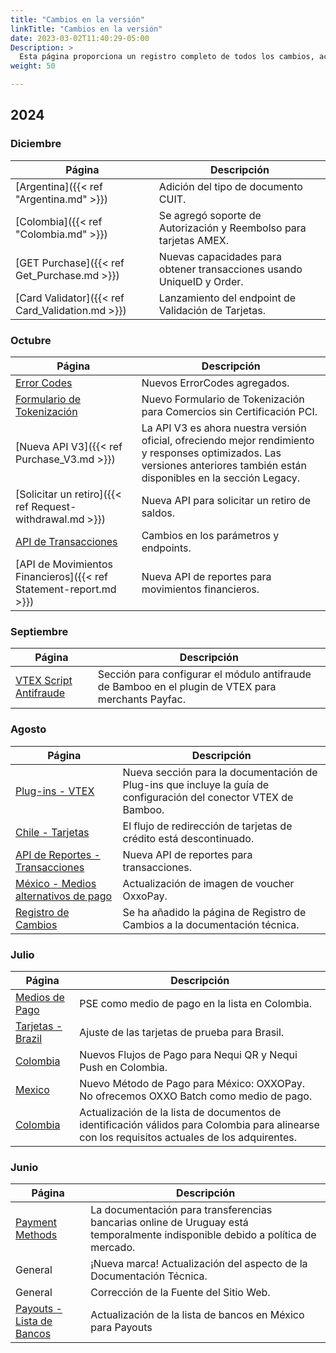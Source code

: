 ```yaml
---
title: "Cambios en la versión"
linkTitle: "Cambios en la versión"
date: 2023-03-02T11:40:29-05:00
Description: >
  Esta página proporciona un registro completo de todos los cambios, actualizaciones y mejoras realizadas en la documentación técnica. Mantenemos este registro para mantener informada a nuestra comunidad de desarrolladores sobre la evolución de Bamboo.
weight: 50

---
```




## 2024

### Diciembre
| Página | Descripción |
|---|---|
| [Argentina]({{< ref "Argentina.md" >}}) | Adición del tipo de documento CUIT. |
| [Colombia]({{< ref "Colombia.md" >}}) | Se agregó soporte de Autorización y Reembolso para tarjetas AMEX. |
| [GET Purchase]({{< ref Get_Purchase.md >}}) | Nuevas capacidades para obtener transacciones usando UniqueID y Order. |
| [Card Validator]({{< ref Card_Validation.md >}}) | Lanzamiento del endpoint de Validación de Tarjetas. |

### Octubre
| Página | Descripción |
|---|---|
| [Error Codes](/es/docs/getting-started/error-codes.html) | Nuevos ErrorCodes agregados. |
| [Formulario de Tokenización](/es/docs/forms.html) | Nuevo Formulario de Tokenización para Comercios sin Certificación PCI. |
| [Nueva API V3]({{< ref Purchase_V3.md >}}) | La API V3 es ahora nuestra versión oficial, ofreciendo mejor rendimiento y responses optimizados. Las versiones anteriores también están disponibles en la sección Legacy. |
| [Solicitar un retiro]({{< ref Request-withdrawal.md >}}) | Nueva API para solicitar un retiro de saldos. |
| [API de Transacciones](/es/docs/reporting/transactions-report.html) | Cambios en los parámetros y endpoints. |
| [API de Movimientos Financieros]({{< ref Statement-report.md >}}) | Nueva API de reportes para movimientos financieros. |


### Septiembre
| Página | Descripción |
|---|---|
| [VTEX Script Antifraude](/es/docs/plugins/vtex/vtex_setup.html#antifraud-script) | Sección para configurar el módulo antifraude de Bamboo en el plugin de VTEX para merchants Payfac. |

### Agosto
| Página | Descripción |
|---|---|
| [Plug-ins - VTEX](/es/docs/plugins/vtex.html) | Nueva sección para la documentación de Plug-ins que incluye la guía de configuración del conector VTEX de Bamboo. |
| [Chile - Tarjetas](/es/docs/payment-methods/chile/cl-cards.html#card-payments-using-api-flow) | El flujo de redirección de tarjetas de crédito está descontinuado. |
| [API de Reportes - Transacciones](/es/docs/reporting/transactions-report.html) | Nueva API de reportes para transacciones. |
| [México - Medios alternativos de pago](/es/docs/payment-methods/mexico/mx-apm.html#response-parameters) | Actualización de imagen de voucher OxxoPay. |
| [Registro de Cambios](/es/docs/getting-started/change-log.html) | Se ha añadido la página de Registro de Cambios a la documentación técnica. |


### Julio
| Página | Descripción |
|---|---|
| [Medios de Pago](/es/docs/getting-started/payment-methods.html#colombia) | PSE como medio de pago en la lista en Colombia. |
| [Tarjetas - Brazil](/es/docs/payment-methods/brazil/br-cards.html#testing-cards) | Ajuste de las tarjetas de prueba para Brasil. |
| [Colombia](/es/docs/payment-methods/colombia/co-apm.html#nequi-qr)| Nuevos Flujos de Pago para Nequi QR y Nequi Push en Colombia. |
| [Mexico](/es/docs/payment-methods/mexico/mx-apm.html#oxxopay)| Nuevo Método de Pago para México: OXXOPay. No ofrecemos OXXO Batch como medio de pago. |
| [Colombia](/es/docs/payment-methods/colombia.html#document-types)| Actualización de la lista de documentos de identificación válidos para Colombia para alinearse con los requisitos actuales de los adquirentes. |

### Junio
| Página | Descripción |
|---|---|
| [Payment Methods](/en/docs/payment-methods/uruguay/uy-apm.html#bank-transfers) | La documentación para transferencias bancarias online de Uruguay está temporalmente indisponible debido a política de mercado. |
| General | ¡Nueva marca! Actualización del aspecto de la Documentación Técnica. |
| General | Corrección de la Fuente del Sitio Web. |
| [Payouts - Lista de Bancos](/es/payouts/payouts-api/variables.html#mexico) | Actualización de la lista de bancos en México para Payouts |


